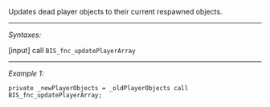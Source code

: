 Updates dead player objects to their current respawned objects.


---
*Syntaxes:*

[input] call `BIS_fnc_updatePlayerArray`

---
*Example 1:*

```sqf
private _newPlayerObjects = _oldPlayerObjects call BIS_fnc_updatePlayerArray;
```